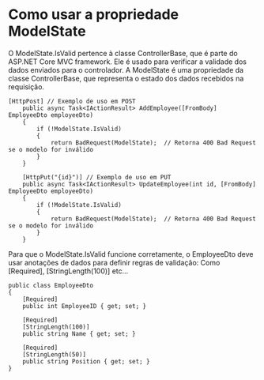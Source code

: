 # Como usar a propriedade ModelState

O ModelState.IsValid pertence à classe ControllerBase, que é parte do ASP.NET Core MVC framework. Ele é usado para verificar a validade dos dados enviados para o controlador.
A ModelState é uma propriedade da classe ControllerBase, que representa o estado dos dados recebidos na requisição.

``` CSharp
[HttpPost] // Exemplo de uso em POST
    public async Task<IActionResult> AddEmployee([FromBody] EmployeeDto employeeDto)
    {
        if (!ModelState.IsValid)
        {
            return BadRequest(ModelState);  // Retorna 400 Bad Request se o modelo for inválido
        }
    }

    [HttpPut("{id}")] // Exemplo de uso em PUT
    public async Task<IActionResult> UpdateEmployee(int id, [FromBody] EmployeeDto employeeDto)
    {
        if (!ModelState.IsValid)
        {
            return BadRequest(ModelState);  // Retorna 400 Bad Request se o modelo for inválido
        }
    }

```
Para que o ModelState.IsValid funcione corretamente, o EmployeeDto deve usar anotações de dados para definir regras de validação:
Como [Required], [StringLength(100)] etc...

``` CSharp
public class EmployeeDto
{
    [Required]
    public int EmployeeID { get; set; }

    [Required]
    [StringLength(100)]
    public string Name { get; set; }

    [Required]
    [StringLength(50)]
    public string Position { get; set; }
}
```
